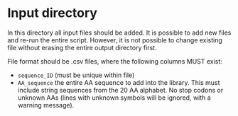 # Input directory

In this directory all input files should be added. It is possible to add new files and re-run the entire script.
However, it is not possible to change existing file without erasing the entire output directory first.

File format should be .csv files, where the following columns MUST exist:

- `sequence_ID` (must be unique within file)
- `AA_sequence` the entire AA sequence to add into the library. This must include string sequences from the 20 AA
  alphabet. No stop codons or unknown AAs (lines with unknown symbols will be ignored, with a warning message).   